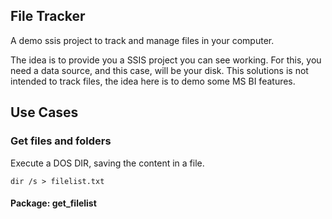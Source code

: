 ## File Tracker
A demo ssis project to track and manage files in your computer.

The idea is to provide you a SSIS project you can see working. For this, you need a data source, and this case, will be your disk. This solutions is not intended to track files, the idea here is to demo some MS BI features.

## Use Cases

### Get files and folders

Execute a DOS DIR, saving the content in a file.
```
dir /s > filelist.txt
```

#### Package: get_filelist


